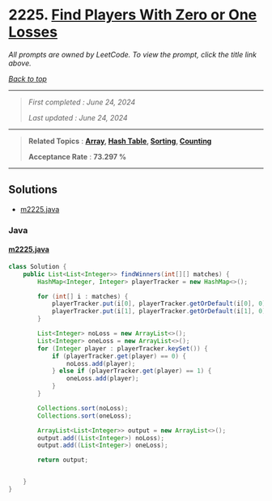 # 2225. [Find Players With Zero or One Losses](<https://leetcode.com/problems/find-players-with-zero-or-one-losses>)

*All prompts are owned by LeetCode. To view the prompt, click the title link above.*

*[Back to top](<../README.md>)*

------

> *First completed : June 24, 2024*
>
> *Last updated : June 24, 2024*


------

> **Related Topics** : **[Array](<by_topic/Array.md>), [Hash Table](<by_topic/Hash Table.md>), [Sorting](<by_topic/Sorting.md>), [Counting](<by_topic/Counting.md>)**
>
> **Acceptance Rate** : **73.297 %**


------

## Solutions

- [m2225.java](<../my-submissions/m2225.java>)
### Java
#### [m2225.java](<../my-submissions/m2225.java>)
```Java
class Solution {
    public List<List<Integer>> findWinners(int[][] matches) {
        HashMap<Integer, Integer> playerTracker = new HashMap<>();

        for (int[] i : matches) {
            playerTracker.put(i[0], playerTracker.getOrDefault(i[0], 0));       // winner
            playerTracker.put(i[1], playerTracker.getOrDefault(i[1], 0) + 1);   // loser
        }

        List<Integer> noLoss = new ArrayList<>();
        List<Integer> oneLoss = new ArrayList<>();
        for (Integer player : playerTracker.keySet()) {
            if (playerTracker.get(player) == 0) {
                noLoss.add(player);
            } else if (playerTracker.get(player) == 1) {
                oneLoss.add(player);
            }
        }

        Collections.sort(noLoss);
        Collections.sort(oneLoss);

        ArrayList<List<Integer>> output = new ArrayList<>();
        output.add((List<Integer>) noLoss);
        output.add((List<Integer>) oneLoss);

        return output;


    }
}
```

